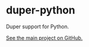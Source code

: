 # duper-python

Duper support for Python.

[See the main project on GitHub.](https://github.com/EpicEric/duper)
